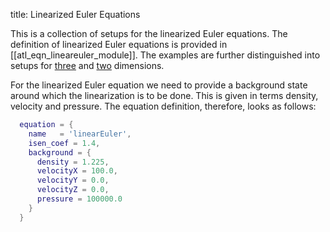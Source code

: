 title: Linearized Euler Equations

This is a collection of setups for the linearized Euler equations.
The definition of linearized Euler equations is provided in
[[atl_eqn_lineareuler_module]].
The examples are further distinguished into setups for [three](3D) and
[two](2D) dimensions.

For the linearized Euler equation we need to provide a background state
around which the linearization is to be done.
This is given in terms density, velocity and pressure.
The equation definition, therefore, looks as follows:

```lua
  equation = {
    name   = 'linearEuler',
    isen_coef = 1.4,
    background = {
      density = 1.225,
      velocityX = 100.0,
      velocityY = 0.0,
      velocityZ = 0.0,
      pressure = 100000.0
    }
  }
```
